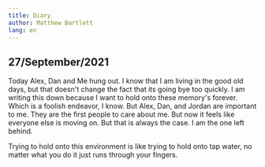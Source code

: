 ```yaml
---
title: Diary
author: Matthew Bartlett
lang: en
---
```

## 27/September/2021
Today Alex, Dan and Me hung out. I know that I am living in the good old days, but that doesn't change the fact that its going bye too quickly. I am writing this down because I want to hold onto these memory's forever. Which is a foolish endeavor, I know. But Alex, Dan, and Jordan are important to me. They are the first people to care about me. But now it feels like everyone else is moving on. But that is always the case. I am the one left behind.

Trying to hold onto this environment is like trying to hold onto tap water, no matter what you do it just runs through your fingers.

